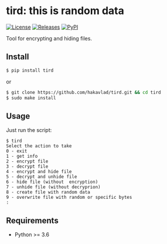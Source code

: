 # tird: this is random data

[![License](https://img.shields.io/badge/License-CC0-blue)](https://github.com/hakavlad/tird/blob/main/LICENSE)
[![Releases](https://img.shields.io/github/v/release/hakavlad/tird)](https://github.com/hakavlad/tird/releases)
[![PyPI](https://img.shields.io/pypi/v/tird?color=blue&label=PyPI)](https://pypi.org/project/tird/)

Tool for encrypting and hiding files.

## Install

```bash
$ pip install tird
```
or
```bash
$ git clone https://github.com/hakavlad/tird.git && cd tird
$ sudo make install
```

## Usage

Just run the script:
```
$ tird
Select the action to take
0 - exit
1 - get info
2 - encrypt file
3 - decrypt file
4 - encrypt and hide file
5 - decrypt and unhide file
6 - hide file (without  encryption)
7 - unhide file (without decryprion)
8 - create file with random data
9 - overwrite file with random or specific bytes
:
```

## Requirements

- Python >= 3.6
